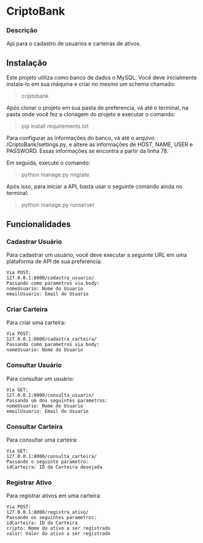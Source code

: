 # CriptoBank

### Descrição
Api para o cadastro de usuários e carteiras de ativos.

## Instalação
Este projeto utiliza como banco de dados o MySQL. Você deve inicialmente instala-lo em sua máquina e criar no mesmo um schema chamado:
> criptobank

Após clonar o projeto em sua pasta de preferencia, vá até o terminal, na pasta onde você fez a clonagem do projeto e executar o comando:
> pip install requirements.txt

Para configurar as informações do banco, vá até o arquivo /CriptoBank/settings.py, e altere as informações de HOST, NAME, USER e PASSWORD. Essas informações se encontra a partir da linha 78.

Em seguida, execute o comando:
> python manage.py migrate

Após isso, para iniciar a API, basta usar o seguinte comando ainda no terminal:
> python manage.py runserver

## Funcionalidades

### Cadastrar Usuário
Para cadastrar um usuário, você deve executar a seguinte URL em uma plataforma de API de sua preferencia:
```
Via POST:
127.0.0.1:8000/cadastra_usuario/
Passando como parametros via body:
nomeUsuario: Nome do Usuario
emailUsuario: Email do Usuario
```

### Criar Carteira
Para criar uma carteira:
```
Via POST:
127.0.0.1:8000/cadastra_carteira/
Passando como parametros via body:
nomeUsuario: Nome do Usuario
```

### Consultar Usuário
Para consultar um usuário:
```
Via GET:
127.0.0.1:8000/consulta_usuario/
Passando um dos seguintes parametros:
nomeUsuario: Nome do Usuario
emailUsuario: Email do Usuario
```

### Consultar Carteira
Para consultar uma carteira:
```
Via GET:
127.0.0.1:8000/consulta_carteira/
Passando o seguinte parametro:
idCarteira: ID da Carteira desejada
```

### Registrar Ativo
Para registrar ativos em uma carteira:
```
Via POST:
127.0.0.1:8000/registra_ativo/
Passando os seguintes parametros:
idCarteira: ID da Carteira
cripto: Nome do ativo a ser registrado
valor: Valor do ativo a ser registrado
```